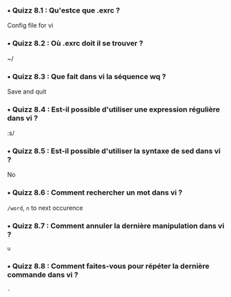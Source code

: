 ### • Quizz	8.1 : Qu'estce que .exrc ?
Config file for vi
### • Quizz	8.2 : Où .exrc doit il se trouver ?
~/
### • Quizz	8.3 : Que fait dans vi la séquence wq ?
Save and quit
### • Quizz	8.4 : Est-il possible d'utiliser une expression régulière dans vi ?
:s/
### • Quizz	8.5 : Est-il possible d'utiliser la syntaxe de sed dans vi ?
No
### • Quizz	8.6 : Comment rechercher un mot dans vi ?
`/word`, `n` to next occurence 
### • Quizz	8.7 : Comment annuler la dernière manipulation dans vi ?
`u`
### • Quizz	8.8 : Comment faites-vous pour répéter la dernière commande dans vi ?
`.`